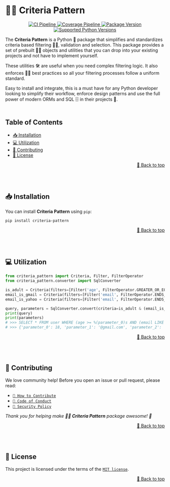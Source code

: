 <a name="readme-top"></a>

# 🤏🏻 Criteria Pattern

<p align="center">
    <a href="https://github.com/adriamontoto/criteria-pattern/actions/workflows/ci.yaml?event=push&branch=master" target="_blank">
        <img src="https://github.com/adriamontoto/criteria-pattern/actions/workflows/ci.yaml/badge.svg?event=push&branch=master" alt="CI Pipeline">
    </a>
    <a href="https://coverage-badge.samuelcolvin.workers.dev/redirect/adriamontoto/criteria-pattern" target="_blank">
        <img src="https://coverage-badge.samuelcolvin.workers.dev/adriamontoto/criteria-pattern.svg" alt="Coverage Pipeline">
    </a>
    <a href="https://pypi.org/project/criteria-pattern" target="_blank">
        <img src="https://img.shields.io/pypi/v/criteria-pattern?color=%2334D058&label=pypi%20package" alt="Package Version">
    </a>
    <a href="https://pypi.org/project/criteria-pattern/" target="_blank">
        <img src="https://img.shields.io/pypi/pyversions/criteria-pattern.svg?color=%2334D058" alt="Supported Python Versions">
    </a>
</p>

The **Criteria Pattern** is a Python 🐍 package that simplifies and standardizes criteria based filtering 🤏🏻, validation and selection. This package provides a set of prebuilt 👷🏻 objects and utilities that you can drop into your existing projects and not have to implement yourself.

These utilities 🛠️ are useful when you need complex filtering logic. It also enforces 👮🏻 best practices so all your filtering processes follow a uniform standard.

Easy to install and integrate, this is a must have for any Python developer looking to simplify their workflow, enforce design patterns and use the full power of modern ORMs and SQL 🗄️ in their projects 🚀.
<br><br>

## Table of Contents

- [📥 Installation](#installation)
- [💻 Utilization](#utilization)
- [🤝 Contributing](#contributing)
- [🔑 License](#license)

<p align="right">
    <a href="#readme-top">🔼 Back to top</a>
</p><br><br>

<a name="installation"></a>

## 📥 Installation

You can install **Criteria Pattern** using `pip`:

```bash
pip install criteria-pattern
```

<p align="right">
    <a href="#readme-top">🔼 Back to top</a>
</p><br><br>

<a name="utilization"></a>

## 💻 Utilization

```python
from criteria_pattern import Criteria, Filter, FilterOperator
from criteria_pattern.converter import SqlConverter

is_adult = Criteria(filters=[Filter('age', FilterOperator.GREATER_OR_EQUAL, 18)])
email_is_gmail = Criteria(filters=[Filter('email', FilterOperator.ENDS_WITH, '@gmail.com')])
email_is_yahoo = Criteria(filters=[Filter('email', FilterOperator.ENDS_WITH, '@yahoo.com')])

query, parameters = SqlConverter.convert(criteria=is_adult & (email_is_gmail | email_is_yahoo), table='user')
print(query)
print(parameters)
# >>> SELECT * FROM user WHERE (age >= %(parameter_0)s AND (email LIKE '%%' || %(parameter_1)s OR email LIKE '%%' || %(parameter_2)s));
# >>> {'parameter_0': 18, 'parameter_1': '@gmail.com', 'parameter_2': '@yahoo.com'}
```

<p align="right">
    <a href="#readme-top">🔼 Back to top</a>
</p><br><br>

<a name="contributing"></a>

## 🤝 Contributing

We love community help! Before you open an issue or pull request, please read:

- [`🤝 How to Contribute`](https://github.com/adriamontoto/criteria-pattern/blob/master/.github/CONTRIBUTING.md)
- [`🧭 Code of Conduct`](https://github.com/adriamontoto/criteria-pattern/blob/master/.github/CODE_OF_CONDUCT.md)
- [`🔐 Security Policy`](https://github.com/adriamontoto/criteria-pattern/blob/master/.github/SECURITY.md)

_Thank you for helping make **🤏🏻 Criteria Pattern** package awesome! 🌟_

<p align="right">
    <a href="#readme-top">🔼 Back to top</a>
</p><br><br>

<a name="license"></a>

## 🔑 License

This project is licensed under the terms of the [`MIT license`](https://github.com/adriamontoto/criteria-pattern/blob/master/LICENSE.md).

<p align="right">
    <a href="#readme-top">🔼 Back to top</a>
</p>
